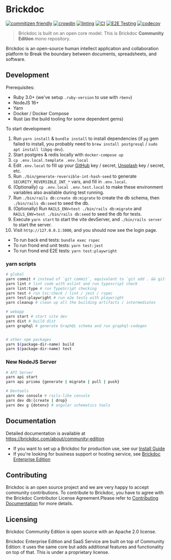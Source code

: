 # Brickdoc

[![commitizen friendly](https://img.shields.io/badge/commitizen-friendly-brightgreen.svg)](http://commitizen.github.io/cz-cli/)
[![crowdin](https://badges.crowdin.net/brickdoc/localized.svg)](https://crowdin.com/project/brickdoc)
[![linting](https://github.com/brickdoc/brickdoc/actions/workflows/linting.yml/badge.svg)](https://github.com/brickdoc/brickdoc/actions/workflows/linting.yml)
[![CI](https://github.com/brickdoc/brickdoc/actions/workflows/ci.yml/badge.svg)](https://github.com/brickdoc/brickdoc/actions/workflows/ci.yml)
[![E2E Testing](https://github.com/brickdoc/brickdoc/actions/workflows/e2e.yml/badge.svg)](https://github.com/brickdoc/brickdoc/actions/workflows/e2e.yml)
[![codecov](https://codecov.io/gh/brickdoc/brickdoc/branch/master/graph/badge.svg?token=BE6RWP2F9E)](https://codecov.io/gh/brickdoc/brickdoc)

> Brickdoc is built on an open core model. This is Brickdoc **Community Edition** mono repository.

Brickdoc is an open-source human intellect application and collaboration platform to Break the boundary between documents, spreadsheets, and software.

## Development

Prerequisites:

- Ruby 3.0+ (we've setup `.ruby-version` to use with `rbenv`)
- NodeJS 16+
- Yarn
- Docker / Docker Compose
- Rust (as the build tooling for some dependent gems)

To start development:

1. Run `yarn install` & `bundle install` to install dependencies (if `pg` gem failed to install, you probably need to `brew install postgresql` / `sudo apt install libpq-dev`).
2. Start postgres & redis locally with `docker-compose up`
3. `cp .env.local.template .env.local`
4. Edit `.env.local` to fill up your [GitHub](https://github.com/settings/developers) key / secret, [Unsplash](https://unsplash.com/oauth/applications) key / secret, etc.
5. Run `./bin/generate-reversible-int-hash-seed` to generate `SECURITY_REVERSIBLE_INT_*` vars, and fill in `.env.local`.
6. (Optionally) `cp .env.local .env.test.local` to make these environment variables also available during test running.
7. Run `./bin/rails db:create db:migrate` to create the db schema, then `./bin/rails db:seed` to seed the db.
8. (Optionally) Run `RAILS_ENV=test ./bin/rails db:migrate` and `RAILS_ENV=test ./bin/rails db:seed` to seed the db for tests.
9. Execute `yarn start` to start the vite devServer, and `./bin/rails server` to start the server.
10. Visit `http://127.0.0.1:3000`, and you should now see the login page.

- To run back end tests: `bundle exec rspec`
- To run frond end unit tests: `yarn test:jest`
- To run frond end E2E tests: `yarn test:playwright`

### yarn scripts

```bash
# global
yarn commit # instead of `git commit`, equivalent to `git add . && git-cz`
yarn lint # lint code with eslint and run typescript check
yarn lint:type # run TypeScript checking
yarn test # run tsc:check / lint / jest / rspec
yarn test:playwright # run e2e tests with playwright
yarn cleanup # clean up all the building artifacts / intermediates

# webapp
yarn start # start vite dev
yarn dist # build dist
yarn graphql # generate GraphQL schema and run graphql-codegen


# other npm packages
yarn $(package-dir-name) build
yarn $(package-dir-name) test
```

### New NodeJS Server

```bash
# API Server
yarn api start
yarn api prisma {generate | migrate | pull | push}

# Devtools
yarn dev console # rails-like console
yarn dev db:{create | drop}
yarn dev g {dotenv} # angular schematics tools
```

## Documentation

Detailed documentation is available at <https://brickdoc.com/about/community-edition>

- If you want to set up a Brickdoc for production use, see our [Install Guide](https://brickdoc.com/about/install)
- If you're looking for business support or hosting service, see [Brickdoc Enterprise Edition](https://brickdoc.com/pricing)

## Contributing

Brickdoc is an open source project and we are very happy to accept community contributions. To contribute to Brickdoc, you have to agree with the Brickdoc Contributor License Agreement.Please refer to [Contributing Documentation](CONTRIBUTING.md) for more details.

## Licensing

Brickdoc Community Edition is open source with an Apache 2.0 license.

Brickdoc Enterprise Edition and SaaS Service are built on top of Community Edition: it uses the same core but adds additional features and functionality on top of that. This is under a proprietary license.
